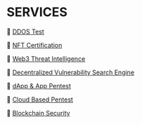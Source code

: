 # SERVICES

🔐 [DDOS Test](ddos-test.md)

🔐 [NFT Certification](nft-certification.md)

🔐 [Web3 Threat Intelligence](web3-threat-intelligence.md)

🔐 [Decentralized Vulnerability Search Engine](decentralized-vulnerability-search-engine.md)

🔐 [dApp & App Pentest](dapp-app-pentest.md)

🔐 [Cloud Based Pentest](cloud-based-pentest.md)

🔐 [Blockchain Security]()
